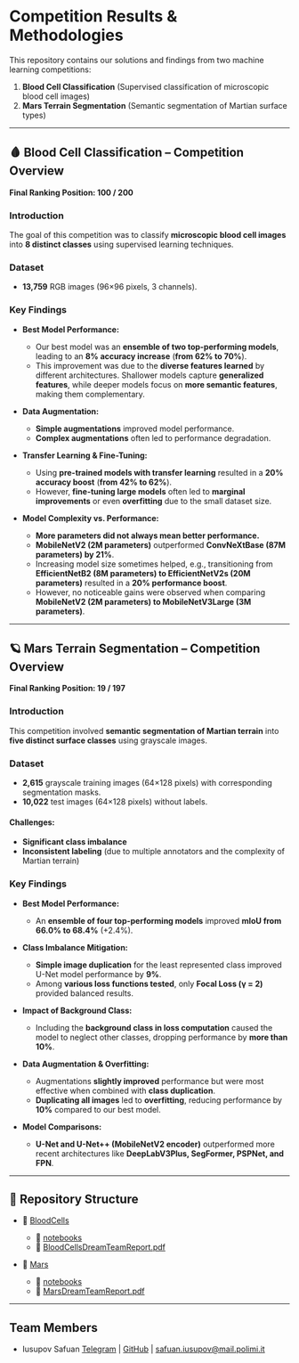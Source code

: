 # Competition Results & Methodologies  

This repository contains our solutions and findings from two machine learning competitions:  
1. **Blood Cell Classification** (Supervised classification of microscopic blood cell images)  
2. **Mars Terrain Segmentation** (Semantic segmentation of Martian surface types)  

---  

## 🩸 Blood Cell Classification – Competition Overview  
**Final Ranking Position: 100 / 200**  

### Introduction  
The goal of this competition was to classify **microscopic blood cell images** into **8 distinct classes** using supervised learning techniques.  

### Dataset  
- **13,759** RGB images (96×96 pixels, 3 channels).  

### Key Findings  

- **Best Model Performance:**  
  - Our best model was an **ensemble of two top-performing models**, leading to an **8% accuracy increase** (**from 62% to 70%**).  
  - This improvement was due to the **diverse features learned** by different architectures. Shallower models capture **generalized features**, while deeper models focus on **more semantic features**, making them complementary.  

- **Data Augmentation:**  
  - **Simple augmentations** improved model performance.  
  - **Complex augmentations** often led to performance degradation.  

- **Transfer Learning & Fine-Tuning:**  
  - Using **pre-trained models with transfer learning** resulted in a **20% accuracy boost** (**from 42% to 62%**).  
  - However, **fine-tuning large models** often led to **marginal improvements** or even **overfitting** due to the small dataset size.  

- **Model Complexity vs. Performance:**  
  - **More parameters did not always mean better performance.**  
  - **MobileNetV2 (2M parameters)** outperformed **ConvNeXtBase (87M parameters) by 21%**.  
  - Increasing model size sometimes helped, e.g., transitioning from **EfficientNetB2 (8M parameters) to EfficientNetV2s (20M parameters)** resulted in a **20% performance boost**.  
  - However, no noticeable gains were observed when comparing **MobileNetV2 (2M parameters) to MobileNetV3Large (3M parameters)**.  

---

## 🪐 Mars Terrain Segmentation – Competition Overview  
**Final Ranking Position: 19 / 197**  

### Introduction  
This competition involved **semantic segmentation of Martian terrain** into **five distinct surface classes** using grayscale images.  

### Dataset  
- **2,615** grayscale training images (64×128 pixels) with corresponding segmentation masks.  
- **10,022** test images (64×128 pixels) without labels.  

#### Challenges:  
- **Significant class imbalance**  
- **Inconsistent labeling** (due to multiple annotators and the complexity of Martian terrain)  

### Key Findings  

- **Best Model Performance:**  
  - An **ensemble of four top-performing models** improved **mIoU from 66.0% to 68.4%** (+2.4%).  

- **Class Imbalance Mitigation:**  
  - **Simple image duplication** for the least represented class improved U-Net model performance by **9%**.  
  - Among **various loss functions tested**, only **Focal Loss (γ = 2)** provided balanced results.  

- **Impact of Background Class:**  
  - Including the **background class in loss computation** caused the model to neglect other classes, dropping performance by **more than 10%**.  

- **Data Augmentation & Overfitting:**  
  - Augmentations **slightly improved** performance but were most effective when combined with **class duplication**.  
  - **Duplicating all images** led to **overfitting**, reducing performance by **10%** compared to our best model.  

- **Model Comparisons:**  
  - **U-Net and U-Net++ (MobileNetV2 encoder)** outperformed more recent architectures like **DeepLabV3Plus, SegFormer, PSPNet, and FPN**.  

---

## 📂 Repository Structure  

- 📂 [BloodCells](BloodCells/)  
  - 📂 [notebooks](BloodCells/notebooks/)  
  - 📄 [BloodCellsDreamTeamReport.pdf](BloodCells/BloodCellsDreamTeamReport.pdf)  

- 📂 [Mars](Mars/)  
  - 📂 [notebooks](Mars/notebooks/)  
  - 📄 [MarsDreamTeamReport.pdf](Mars/MarsDreamTeamReport.pdf)  

---

## Team Members

* Iusupov Safuan [Telegram](https://t.me/IusupovSafuan) | [GitHub](https://github.com/SAFUANlip) | safuan.iusupov@mail.polimi.it